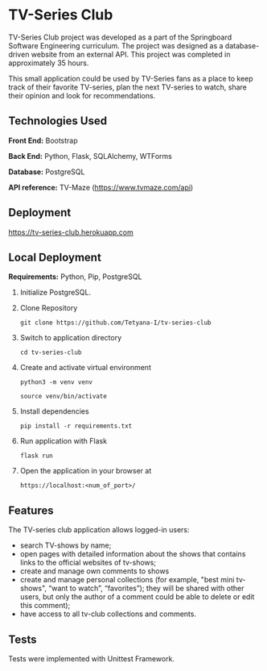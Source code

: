 # TV-Series Club
TV-Series Club project was developed as a part of the Springboard Software Engineering curriculum. The project was designed as a database-driven website from an external API. This project was completed in approximately 35 hours. 

This small application could be used by TV-Series fans as a place to keep track of their favorite TV-series, plan the next TV-series to watch, share their opinion and look for recommendations. 

## Technologies Used

**Front End:** Bootstrap


**Back End:** Python, Flask, SQLAlchemy, WTForms

**Database:** PostgreSQL

**API reference:** TV-Maze (https://www.tvmaze.com/api)

## Deployment
https://tv-series-club.herokuapp.com

## Local Deployment
**Requirements:** Python, Pip, PostgreSQL

1) Initialize PostgreSQL.

2) Clone Repository

   `git clone https://github.com/Tetyana-I/tv-series-club`

3) Switch to application directory

   `cd tv-series-club`
4) Create and activate virtual environment

    `python3 -m venv venv`

    `source venv/bin/activate`
5) Install dependencies

    `pip install -r requirements.txt`

6) Run application with Flask

    `flask run`

7) Open the application in your browser at

    `https://localhost:<num_of_port>/`



## Features

The TV-series club application allows logged-in users:

- search TV-shows by name;
- open pages with detailed information about the shows that contains links to the official websites of tv-shows;
- create and manage own comments to shows
- create and manage personal collections  (for example, "best mini tv-shows", “want to watch”, “favorites”); they will be shared with other users, but only the author of a comment could be able to delete or edit this comment);
- have access to all tv-club collections and comments.

## Tests
Tests were implemented with Unittest Framework.


